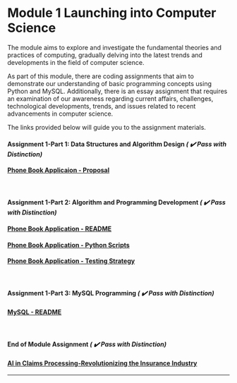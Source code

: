 # Module 1 Launching into Computer Science

The module aims to explore and investigate the fundamental theories and practices of computing, gradually delving into the latest trends and developments in the field of computer science.

As part of this module, there are coding assignments that aim to demonstrate our understanding of basic programming concepts using Python and MySQL. Additionally, there is an essay assignment that requires an examination of our awareness regarding current affairs, challenges, technological developments, trends, and issues related to recent advancements in computer science.

The links provided below will guide you to the assignment materials. 

#### Assignment 1-Part 1: Data Structures and Algorithm Design _( :heavy_check_mark: Pass with Distinction)_
#### [Phone Book Applicaion - Proposal](https://helenhelene.github.io/eportfolio/pdf/Module01_Python_Proposal.pdf)
<br>

#### Assignment 1-Part 2: Algorithm and Programming Development _( :heavy_check_mark: Pass with Distinction)_
#### [Phone Book Application - README](https://helenhelene.github.io/eportfolio/pdf/Module01_Python_README.pdf)
#### [Phone Book Application - Python Scripts](LCS_Assignment1_Part2_PhoneBook.md)
#### [Phone Book Application - Testing Strategy](https://helenhelene.github.io/eportfolio/pdf/Module01_Python_TestingStrategy.pdf)
<br>

#### Assignment 1-Part 3: MySQL Programming _( :heavy_check_mark: Pass with Distinction)_
#### [MySQL - README](https://helenhelene.github.io/eportfolio/pdf/Module01_MySQL_README.pdf)
<br>

#### End of Module Assignment _( :heavy_check_mark: Pass with Distinction)_
#### [AI in Claims Processing-Revolutionizing the Insurance Industry](https://helenhelene.github.io/eportfolio/pdf/Module01_AI_InsurClaims.pdf)

---

